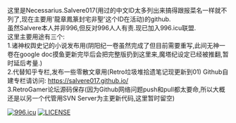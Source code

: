 这里是Necessarius.Salvere017(用过的中文ID太多列出来搞得跟报菜名一样就不列了,现在主要用'龍章鳳篆封宅非聖'这个ID在活动)的github.
<br />
虽然Salvere本人并非996,但反对996人人有责.现已加入996.icu联盟.
<br />
这里主要用途有三个:
<br />
1.诸神权舆史记的小说发布用(阴阳纪一卷虽然完成了但目前需要重写,此间无神一卷在google doc摸鱼更新完毕后会把完整版扔到这里来,魔塔纪设定已经被推翻,暂时延后考量.)
<br />
2.代替知乎专栏,发布一些零散文章用(Retro垃圾堆拾遗笔记现更新到01) Github自建专栏请访问: <a href="https://salvere017.github.io" target="_blank">https://salvere017.github.io/</a>
<br />
3.RetroGamer论坛源码保存(因为Github网络问题push和pull都太要命,所以大概还是以另一个代管用SVN Server为主更新代码,这里暂时留空)

<a href="https://996.icu"><img src="https://img.shields.io/badge/link-996.icu-red.svg" alt="996.icu" /></a>
[![LICENSE](https://img.shields.io/badge/license-Anti%20996-blue.svg)](https://github.com/996icu/996.ICU/blob/master/LICENSE)
